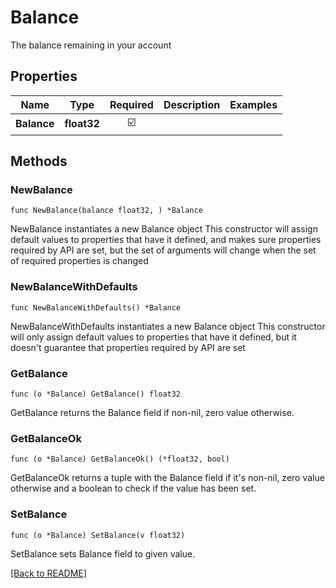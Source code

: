 # Balance
The balance remaining in your account

## Properties
| Name | Type | Required | Description | Examples |
|------------|:-------------:|:-------------:|-------------|:-------------:|
| **Balance** | **float32** | ☑️ |  |  |

## Methods

### NewBalance

`func NewBalance(balance float32, ) *Balance`

NewBalance instantiates a new Balance object
This constructor will assign default values to properties that have it defined,
and makes sure properties required by API are set, but the set of arguments
will change when the set of required properties is changed

### NewBalanceWithDefaults

`func NewBalanceWithDefaults() *Balance`

NewBalanceWithDefaults instantiates a new Balance object
This constructor will only assign default values to properties that have it defined,
but it doesn't guarantee that properties required by API are set

### GetBalance

`func (o *Balance) GetBalance() float32`

GetBalance returns the Balance field if non-nil, zero value otherwise.

### GetBalanceOk

`func (o *Balance) GetBalanceOk() (*float32, bool)`

GetBalanceOk returns a tuple with the Balance field if it's non-nil, zero value otherwise
and a boolean to check if the value has been set.

### SetBalance

`func (o *Balance) SetBalance(v float32)`

SetBalance sets Balance field to given value.



[[Back to README]](../../README.md)


